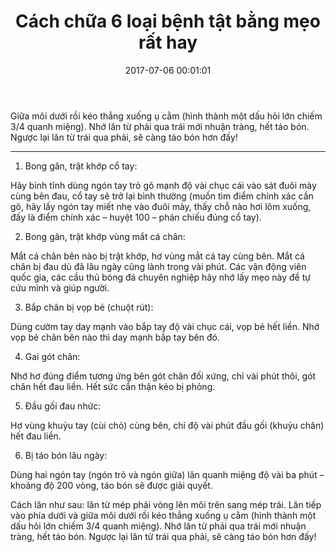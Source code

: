 ﻿---
layout: post
title: Cách chữa 6 loại bệnh tật bằng mẹo rất hay
date: 2017-07-06 00:01:01
category: web
tags: [Bong gân, trật khớp cổ tay,bí quyết sức khỏe]
---
Giữa môi dưới rồi kéo thẳng xuống ụ cằm (hình thành một dấu hỏi lớn chiếm 3/4 quanh miệng). Nhớ lăn từ phải qua trái mới nhuận tràng, hết táo bón. Ngược lại lăn từ trái qua phải, sẽ càng táo bón hơn đấy! <!-- more -->

---

1. Bong gân, trật khớp cổ tay:

Hãy bình tĩnh dùng ngón tay trỏ gõ mạnh độ vài chục cái vào sát đuôi mày cùng bên đau, cổ tay sẽ trở lại bình thường (muốn tìm điểm chính xác cần gõ, hãy lấy ngón tay miết nhẹ vào đuôi mày, thấy chỗ nào hơi lõm xuống, đấy là điểm chính xác – huyệt 100 – phản chiếu đúng cổ tay).

2. Bong gân, trật khớp vùng mắt cá chân:

Mắt cá chân bên nào bị trật khớp, hơ vùng mắt cá tay cùng bên. Mắt cá chân bị đau dù đã lâu ngày cũng lành trong vài phút. Các vận động viên quốc gia, các cầu thủ bóng đá chuyên nghiệp hãy nhớ lấy mẹo này để tự cứu mình và giúp người.

3. Bắp chân bị vọp bẻ (chuột rút):

Dùng cườm tay day mạnh vào bắp tay độ vài chục cái, vọp bẻ hết liền. Nhớ vọp bẻ chân bên nào thì day mạnh bắp tay bên đó.

4. Gai gót chân:

Nhớ hơ đúng điểm tương ứng bên gót chân đối xứng, chỉ vài phút thôi, gót chân hết đau liền. Hết sức cẩn thận kẻo bị phỏng.

5. Đầu gối đau nhức:

Hơ vùng khuỷu tay (cùi chỏ) cùng bên, chỉ độ vài phút đầu gối (khuỷu chân) hết đau liền.

6. Bị táo bón lâu ngày:

Dùng hai ngón tay (ngón trỏ và ngón giữa) lăn quanh miệng độ vài ba phút – khoảng độ 200 vòng, táo bón sẽ được giải quyết.

Cách lăn như sau: lăn từ mép phải vòng lên môi trên sang mép trái. Lăn tiếp vào phía dưới và giữa môi dưới rồi kéo thẳng xuống ụ cằm (hình thành một dấu hỏi lớn chiếm 3/4 quanh miệng). Nhớ lăn từ phải qua trái mới nhuận tràng, hết táo bón. Ngược lại lăn từ trái qua phải, sẽ càng táo bón hơn đấy!